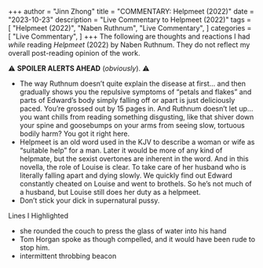 +++
author = "Jinn Zhong"
title = "COMMENTARY: Helpmeet (2022)"
date = "2023-10-23"
description = "Live Commentary to Helpmeet (2022)"
tags = [
    "Helpmeet (2022)",
    "Naben Ruthnum",
    "Live Commentary",
]
categories = [
    "Live Commentary",
]
+++
The following are thoughts and reactions I had _while_ reading _Helpmeet_ (2022) by Naben Ruthnum. They do not reflect my overall post-reading opinion of the work. 

:warning: **SPOILER ALERTS AHEAD** (_obviously_). :warning:

* The way Ruthnum doesn’t quite explain the disease at first… and then gradually shows you the repulsive symptoms of “petals and flakes” and parts of Edward’s body simply falling off or apart is just deliciously paced. You’re grossed out by 15 pages in. And Ruthnum doesn’t let up… you want chills from reading something disgusting, like that shiver down your spine and goosebumps on your arms from seeing slow, tortuous bodily harm? You got it right here. 
* Helpmeet is an old word used in the KJV to describe a woman or wife as “suitable help” for a man. Later it would be more of any kind of helpmate, but the sexist overtones are inherent in the word. And in this novella, the role of Louise is clear. To take care of her husband who is literally falling apart and dying slowly. We quickly find out Edward constantly cheated on Louise and went to brothels. So he’s not much of a husband, but Louise still does her duty as a helpmeet.
* Don’t stick your dick in supernatural pussy.

Lines I Highlighted
* she rounded the couch to press the glass of water into his hand
* Tom Horgan spoke as though compelled, and it would have been rude to stop him.
* intermittent throbbing beacon

